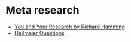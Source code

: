 # Meta research

- [You and Your Research by Richard Hamming](http://www.cs.virginia.edu/~robins/YouAndYourResearch.html)
- [Heilmeier Questions](https://www.darpa.mil/work-with-us/heilmeier-catechism)